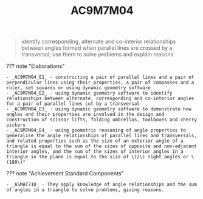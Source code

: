 ﻿---
backlinks:
- title: Learning Areas
  url: /sense/Teaching/Curriculum/v9/v9-learning-areas.html
tags: australian-curriculum
title: AC9M7M04
type: note
---
> identify corresponding, alternate and co-interior relationships between angles formed when parallel lines are crossed by a transversal; use them to solve problems and explain reasons

??? note "Elaborations"

	- _AC9M7M04_E1_ - constructing a pair of parallel lines and a pair of perpendicular lines using their properties, a pair of compasses and a ruler, set squares or using dynamic geometry software
	- _AC9M7M04_E2_ - using dynamic geometry software to identify relationships between alternate, corresponding and co-interior angles for a pair of parallel lines cut by a transversal
	- _AC9M7M04_E3_ - using dynamic geometry software to demonstrate how angles and their properties are involved in the design and construction of scissor lifts, folding umbrellas, toolboxes and cherry pickers
	- _AC9M7M04_E4_ - using geometric reasoning of angle properties to generalise the angle relationships of parallel lines and transversals, and related properties such as the size of an exterior angle of a triangle is equal to the sum of the sizes of opposite and non-adjacent interior angles, and the sum of the sizes of interior angles in a triangle in the plane is equal to the size of \(2\) right angles or \(180\)°
??? note "Achievement Standard Components"

	- _ASMAT710_ - They apply knowledge of angle relationships and the sum of angles in a triangle to solve problems, giving reasons.